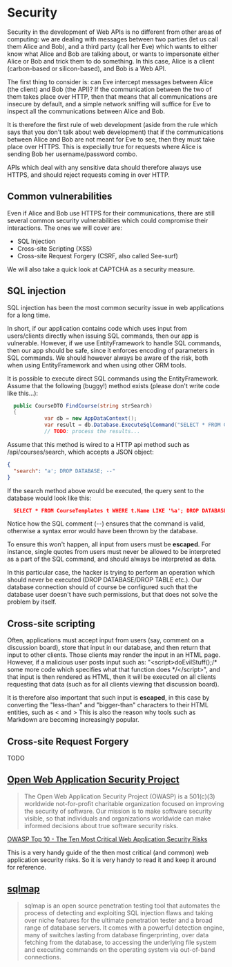 # Security

Security in the development of Web APIs is no different from other areas of computing: we are dealing with messages between two parties (let us call them Alice and Bob), and a third party (call her Eve) which wants to either know what Alice and Bob are talking about, or wants to impersonate either Alice or Bob and trick them to do something. In this case, Alice is a client (carbon-based or silicon-based), and Bob is a Web API.

The first thing to consider is: can Eve intercept messages between Alice (the client) and Bob (the API)? If the communication between the two of them takes place over HTTP, then that means that all communications are insecure by default, and a simple network sniffing will suffice for Eve to inspect all the communications between Alice and Bob.

It is therefore the first rule of web development (aside from the rule which says that you don't talk about web development) that if the communications between Alice and Bob are not meant for Eve to see, then they must take place over HTTPS. This is expecially true for requests where Alice is sending Bob her username/password combo.

APIs which deal with any sensitive data should therefore always use HTTPS, and should reject requests coming in over HTTP.

## Common vulnerabilities

Even if Alice and Bob use HTTPS for their communications, there are still several common security vulnerabilities which could compromise their interactions. The ones we will cover are:

* SQL Injection
* Cross-site Scripting (XSS)
* Cross-site Request Forgery (CSRF, also called See-surf)

We will also take a quick look at CAPTCHA as a security measure.

## SQL injection

SQL injection has been the most common security issue in web applications for a long time.

In short, if our application contains code which uses input from users/clients directly when issuing SQL commands, then our app is vulnerable. However, if we use EntityFramework to handle SQL commands, then our app should be safe, since it enforces encoding of parameters in SQL commands. We should however always be aware of the risk, both when using EntityFramework and when using other ORM tools.

It is possible to execute direct SQL commands using the EntityFramework. Assume that the following (buggy!) method exists (please don't write code like this...):

```c#
  public CourseDTO FindCourse(string strSearch)
  {
			var db = new AppDataContext();
			var result = db.Database.ExecuteSqlCommand("SELECT * FROM CourseTemplates t WHERE t.Name LIKE '%" + strSearch + "%'");
			// TODO: process the results...
```
Assume that this method is wired to a HTTP api method such as /api/courses/search, which accepts a JSON object:

```json
{
  "search": "a'; DROP DATABASE; --"
}
```
If the search method above would be executed, the query sent to the database would look like this:

```json
  SELECT * FROM CourseTemplates t WHERE t.Name LIKE '%a'; DROP DATABASE; --%'
```
Notice how the SQL comment (--) ensures that the command is valid, otherwise a syntax error would have been thrown by the database.

To ensure this won't happen, all input from users must be __escaped__. For instance, single quotes from users must never be allowed to be interpreted as a part of the SQL command, and should always be interpreted as data.

In this particular case, the hacker is trying to perform an operation which should never be executed (DROP DATABASE/DROP TABLE etc.). Our database connection should of course be configured such that the database user doesn't have such permissions, but that does not solve the problem by itself.


## Cross-site scripting

Often, applications must accept input from users (say, comment on a discussion board), store that input in our database, and then return that input to other clients. Those clients may render the input in an HTML page. However, if a malicious user posts input such as: "&lt;script&gt;doEvilStuff();/* some more code which specifies what that function does */&lt;/script&gt;", and that input is then rendered as HTML, then it will be executed on all clients requesting that data (such as for all clients viewing that discussion board).

It is therefore also important that such input is __escaped__, in this case by converting the "less-than" and "bigger-than" characters to their HTML entities, such as &lt; and &gt; This is also the reason why tools such as Markdown are becoming increasingly popular.

## Cross-site Request Forgery

TODO

## [Open Web Application Security Project](https://www.owasp.org/index.php/Main_Page)

> The Open Web Application Security Project (OWASP) is a 501(c)(3) worldwide
> not-for-profit charitable organization focused on improving the security of
> software. Our mission is to make software security visible, so that individuals
> and organizations worldwide can make informed decisions about true software
> security risks.

[OWASP Top 10 - The Ten Most Critical Web Application Security Risks](http://owasptop10.googlecode.com/files/OWASP%20Top%2010%20-%202013.pdf)

This is a very handy guide of the then most critical (and common) web application
security risks. So it is very handy to read it and keep it around for reference.

## [sqlmap](http://sqlmap.org/)

> sqlmap is an open source penetration testing tool that automates the
> process of detecting and exploiting SQL injection flaws and taking over
> niche features for the ultimate penetration tester and a broad range
> of database servers. It comes with a powerful detection engine, many
> of switches lasting from database fingerprinting, over data fetching
> from the database, to accessing the underlying file system and executing
> commands on the operating system via out-of-band connections.


